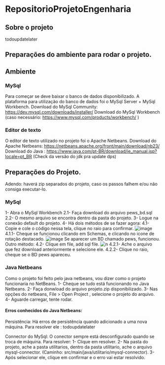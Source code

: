 # RepositorioProjetoEngenharia

## Sobre o projeto

todoupdatelater

## Preparações do ambiente para rodar o projeto.

## Ambiente

### MySql
Para começar se deve baixar o banco de dados disponibilizado.
A plataforma para utilização do banco de dados foi o MySql Server + MySql Workbench.
Download do MySql Community: https://dev.mysql.com/downloads/installer/
Download do MySql Workbench (caso necessário: https://www.mysql.com/products/workbench/ )

### Editor de texto
O editor de texto utilizado no projeto foi o Apache Netbeans.
Download do Apache Netbeans: https://netbeans.apache.org/front/main/download/nb23/
Download do Java : https://www.java.com/pt-BR/download/ie_manual.jsp?locale=pt_BR
(Check da versão do jdk pra update dps)

## Preparações do Projeto.
Adendo: haverá zip separados do projeto, caso os passos falhem e/ou não consiga executar-lo.

### MySql
1- Abra o MySql Workbench
2.1- Faça download do arquivo pews_bd.sql
2.2- O mesmo arquivo se encontra dentro da pasta do projeto.
3- Logue na conexão default do projeto.
4- Há dois métodos de se fazer agora:
4.1- Copie e cole o código nessa tela, clique no raio para confirmar.
![image](https://github.com/user-attachments/assets/2bae0100-4dee-4e60-abc0-99d46f9713d5)
4.1.1- Cheque se funcionou clicando em Schemas, e clicando no icone de rotação destacado.
![image](https://github.com/user-attachments/assets/40d2f8e0-4abf-42a6-806c-b00452c2a2a0)
Se aparecer um BD chamado pews, funcionou.
Outro método:
4.2- Clique em file, add sql file.
![n](https://github.com/user-attachments/assets/22522411-dd94-42c2-aaeb-1fff826909da)
4.2.1- Ache o arquivo que fez download anteriormente e selecione ele.
4.2.2- Clique no raio, cheque se o BD pews apareceu.

### Java Netbeans
Como o projeto foi feito pelo java netbeans, vou dizer como o projeto funcionaria no NetBeans.
1- Cheque se tudo está funcionando no Java Netbeans.
2- Faça donwload do arquivo projeto.zip disponibilizado.
3- Nas opções do netbeans, File > Open Project , selecione o projeto do arquivo.
4- Aguarde carregar, tente rodar.

#### Erros conhecidos do Java Netbeans:
Persistência:
Há erros de persistência quando adicionado a uma nova máquina.
Para resolver ele :
todoupdatelater

Connector do MySql:
O conector sempre está desconfigurado quando se troca de máquina.
Para resolver:
1- Clique em resolver.
2- Na pasta do projeto, ache a pasta utilitarios, dentro da pasta utilitario, ache o arquivo mysql-connector. (Caminho: src/main/java/utilitario/mysql-connector).
3- Após selecionar ele, clique em confirmar e o erro vai estar resolvido.



